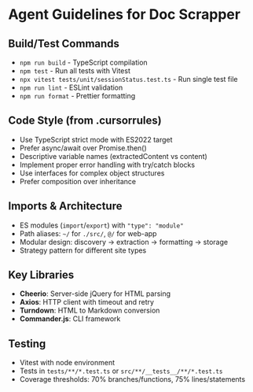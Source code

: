 # Agent Guidelines for Doc Scrapper

## Build/Test Commands
- `npm run build` - TypeScript compilation
- `npm test` - Run all tests with Vitest
- `npx vitest tests/unit/sessionStatus.test.ts` - Run single test file
- `npm run lint` - ESLint validation
- `npm run format` - Prettier formatting

## Code Style (from .cursorrules)
- Use TypeScript strict mode with ES2022 target
- Prefer async/await over Promise.then()
- Descriptive variable names (extractedContent vs content)
- Implement proper error handling with try/catch blocks
- Use interfaces for complex object structures
- Prefer composition over inheritance

## Imports & Architecture
- ES modules (`import`/`export`) with `"type": "module"`
- Path aliases: `~/` for `./src/`, `@/` for web-app
- Modular design: discovery → extraction → formatting → storage
- Strategy pattern for different site types

## Key Libraries
- **Cheerio**: Server-side jQuery for HTML parsing
- **Axios**: HTTP client with timeout and retry
- **Turndown**: HTML to Markdown conversion
- **Commander.js**: CLI framework

## Testing
- Vitest with node environment
- Tests in `tests/**/*.test.ts` or `src/**/__tests__/**/*.test.ts`
- Coverage thresholds: 70% branches/functions, 75% lines/statements
